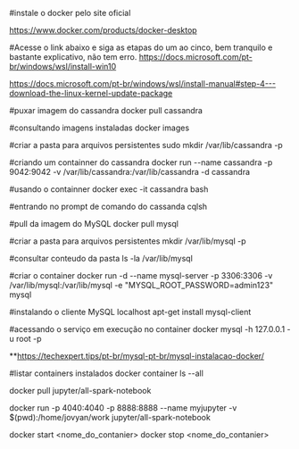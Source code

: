 #instale o docker pelo site oficial

https://www.docker.com/products/docker-desktop



#Acesse o link abaixo e siga as etapas do um ao cinco, bem tranquilo e bastante explicativo, não tem erro.
https://docs.microsoft.com/pt-br/windows/wsl/install-win10

https://docs.microsoft.com/pt-br/windows/wsl/install-manual#step-4---download-the-linux-kernel-update-package





#puxar imagem do cassandra
docker pull cassandra

#consultando imagens instaladas
docker images

#criar a pasta para arquivos persistentes
sudo mkdir /var/lib/cassandra -p


#criando um containner do cassandra
docker run --name cassandra -p 9042:9042 -v /var/lib/cassandra:/var/lib/cassandra -d cassandra

#usando o containner
docker exec -it cassandra bash

#entrando no prompt de comando do cassanda
cqlsh



#pull da imagem do MySQL
docker pull mysql

#criar a pasta para arquivos persistentes
mkdir /var/lib/mysql -p

#consultar conteudo da pasta
ls -la /var/lib/mysql

#criar o container
docker run -d --name mysql-server -p 3306:3306 -v /var/lib/mysql:/var/lib/mysql -e "MYSQL_ROOT_PASSWORD=admin123" mysql


#instalando o cliente MySQL localhost
apt-get install mysql-client

#acessando o serviço em execução no container docker
mysql -h 127.0.0.1 -u root -p

**https://techexpert.tips/pt-br/mysql-pt-br/mysql-instalacao-docker/

#listar containers instalados
docker container ls --all


docker pull jupyter/all-spark-notebook

docker run -p 4040:4040 -p 8888:8888 --name myjupyter 
-v $(pwd):/home/jovyan/work jupyter/all-spark-notebook

docker start <nome_do_contanier>
docker stop <nome_do_contanier>


